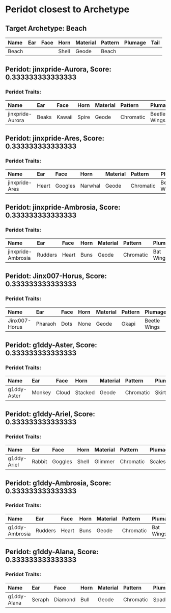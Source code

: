 # Peridot closest to Archetype

## Target Archetype: Beach
|Name|Ear|Face|Horn|Material|Pattern|Plumage|Tail|
|:--|:--|:--|:--|:--|:--|:--|:--|
|Beach|||Shell|Geode|Beach|||

## Peridot: jinxpride-Aurora, Score: 0.333333333333333

### Peridot Traits:
|Name|Ear|Face|Horn|Material|Pattern|Plumage|Tail|
|:--|:--|:--|:--|:--|:--|:--|:--|
|jinxpride-Aurora|Beaks|Kawaii|Spire|Geode|Chromatic|Beetle Wings|None|

## Peridot: jinxpride-Ares, Score: 0.333333333333333

### Peridot Traits:
|Name|Ear|Face|Horn|Material|Pattern|Plumage|Tail|
|:--|:--|:--|:--|:--|:--|:--|:--|
|jinxpride-Ares|Heart|Googles|Narwhal|Geode|Chromatic|Bee Wings|Mouse|

## Peridot: jinxpride-Ambrosia, Score: 0.333333333333333

### Peridot Traits:
|Name|Ear|Face|Horn|Material|Pattern|Plumage|Tail|
|:--|:--|:--|:--|:--|:--|:--|:--|
|jinxpride-Ambrosia|Rudders|Heart|Buns|Geode|Chromatic|Bat Wings|Radish|

## Peridot: Jinx007-Horus, Score: 0.333333333333333

### Peridot Traits:
|Name|Ear|Face|Horn|Material|Pattern|Plumage|Tail|
|:--|:--|:--|:--|:--|:--|:--|:--|
|Jinx007-Horus|Pharaoh|Dots|None|Geode|Okapi|Beetle Wings|None|

## Peridot: g1ddy-Aster, Score: 0.333333333333333

### Peridot Traits:
|Name|Ear|Face|Horn|Material|Pattern|Plumage|Tail|
|:--|:--|:--|:--|:--|:--|:--|:--|
|g1ddy-Aster|Monkey|Cloud|Stacked|Geode|Chromatic|Skirt|Accordion|

## Peridot: g1ddy-Ariel, Score: 0.333333333333333

### Peridot Traits:
|Name|Ear|Face|Horn|Material|Pattern|Plumage|Tail|
|:--|:--|:--|:--|:--|:--|:--|:--|
|g1ddy-Ariel|Rabbit|Goggles|Shell|Glimmer|Chromatic|Scales|Fishbone|

## Peridot: g1ddy-Ambrosia, Score: 0.333333333333333

### Peridot Traits:
|Name|Ear|Face|Horn|Material|Pattern|Plumage|Tail|
|:--|:--|:--|:--|:--|:--|:--|:--|
|g1ddy-Ambrosia|Rudders|Heart|Buns|Geode|Chromatic|Bat Wings|Radish|

## Peridot: g1ddy-Alana, Score: 0.333333333333333

### Peridot Traits:
|Name|Ear|Face|Horn|Material|Pattern|Plumage|Tail|
|:--|:--|:--|:--|:--|:--|:--|:--|
|g1ddy-Alana|Seraph|Diamond|Bull|Geode|Chromatic|Spades|Asparagus|

